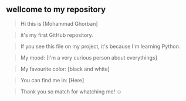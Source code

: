## wellcome to my repository ##

>Hi this is [Mohammad Ghorban]

> it's my first GitHub repository.

>If you see this file on my project, it's because I'm learning Python.

>My mood: [I'm a very curious person about everythings]

>My favourite color: [black and white]

>You can find me in: [Here]

>Thank you so match for whatching me! ☺
